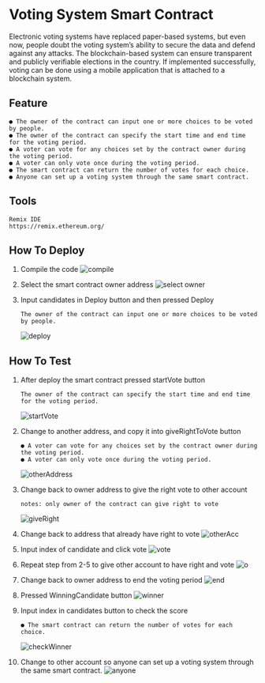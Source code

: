 # Voting System Smart Contract
Electronic voting systems have replaced paper-based systems, but even now, people doubt the
voting system’s ability to secure the data and defend against any attacks. The blockchain-based
system can ensure transparent and publicly verifiable elections in the country. If implemented
successfully, voting can be done using a mobile application that is attached to a blockchain
system.

## Feature
```
● The owner of the contract can input one or more choices to be voted by people.
● The owner of the contract can specify the start time and end time for the voting period.
● A voter can vote for any choices set by the contract owner during the voting period.
● A voter can only vote once during the voting period.
● The smart contract can return the number of votes for each choice.
● Anyone can set up a voting system through the same smart contract.
```

## Tools
```
Remix IDE 
https://remix.ethereum.org/
```
## How To Deploy

1. Compile the code 
    ![compile](https://github.com/andresudi/Voting-Smart-Contract/blob/master/assets/compile.png)

2. Select the smart contract owner address
    ![select owner](https://github.com/andresudi/Voting-Smart-Contract/blob/master/assets/select-owner-address.png)

3. Input candidates in Deploy button and then pressed Deploy
    ```
    The owner of the contract can input one or more choices to be voted by people.
    ```
    ![deploy](https://github.com/andresudi/Voting-Smart-Contract/blob/master/assets/deploy.png)

## How To Test 

1. After deploy the smart contract pressed startVote button 
    ```
    The owner of the contract can specify the start time and end time for the voting period.
    ```
    ![startVote](https://github.com/andresudi/Voting-Smart-Contract/blob/master/assets/owner-pressed-startvote.png)

2. Change to another address, and copy it into giveRightToVote button
    ```
    ● A voter can vote for any choices set by the contract owner during the voting period.
    ● A voter can only vote once during the voting period.
    ```
    ![otherAddress](https://github.com/andresudi/Voting-Smart-Contract/blob/master/assets/changer-address.png)

3. Change back to owner address to give the right vote to other account
    ```
    notes: only owner of the contract can give right to vote
    ```
    ![giveRight](https://github.com/andresudi/Voting-Smart-Contract/blob/master/assets/giveRighttoVote-to-other-account.png)

4. Change back to address that already have right to vote
    ![otherAcc](https://github.com/andresudi/Voting-Smart-Contract/blob/master/assets/chnageback-to-RightAddress-to-vote.png)

5. Input index of candidate and click vote
    ![vote](https://github.com/andresudi/Voting-Smart-Contract/blob/master/assets/input-index-in-vote-func.png)

6. Repeat step from 2-5 to give other account to have right and vote
    ![o](https://github.com/andresudi/Voting-Smart-Contract/blob/master/assets/create-another-candidate-from-other-account.png)

7. Change back to owner address to end the voting period
    ![end](https://github.com/andresudi/Voting-Smart-Contract/blob/master/assets/changebackto-owner-account-pressed-endVote.png)

8. Pressed WinningCandidate button 
    ![winner](https://github.com/andresudi/Voting-Smart-Contract/blob/master/assets/pressedWinningCandidate.png)

9. Input index in candidates button to check the score
    ```
    ● The smart contract can return the number of votes for each choice.
    ```
    ![checkWinner](https://github.com/andresudi/Voting-Smart-Contract/blob/master/assets/input-index-candidate-to-see-the-score.png)

10. Change to other account so anyone can set up a voting system through the same smart contract.
    ![anyone](https://github.com/andresudi/Voting-Smart-Contract/blob/master/assets/change-account-if-another-user-want-to-create-another-proposal.png)